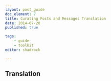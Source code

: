 ```yaml
---
layout: post_guide
doc_element: 7
title: Curating Posts and Messages Translation
date: 2014-07-20
published: true

tags:
	- guide
	- toolkit
editor: shadrock

---
```


## Translation


